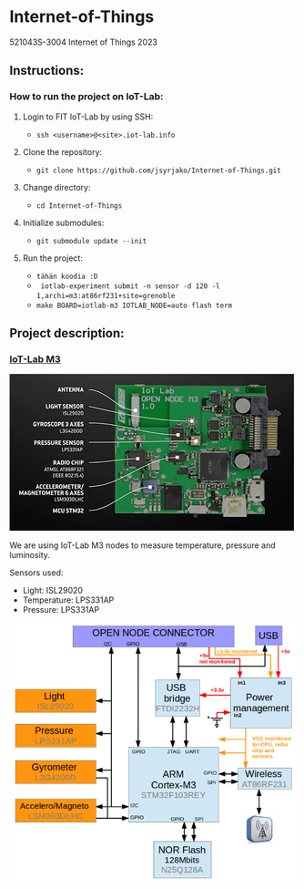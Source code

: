 # Internet-of-Things
521043S-3004 Internet of Things 2023

## Instructions:

### How to run the project on IoT-Lab:
1. Login to FIT IoT-Lab by using SSH:
    - ```ssh <username>@<site>.iot-lab.info```

2. Clone the repository:
    - ```git clone https://github.com/jsyrjako/Internet-of-Things.git```

3. Change directory:
    - ```cd Internet-of-Things```

4. Initialize submodules:
    - ```git submodule update --init```

5. Run the project:
    - ```tähän koodia :D```
    - ``` iotlab-experiment submit -n sensor -d 120 -l 1,archi=m3:at86rf231+site=grenoble```
    - ```make BOARD=iotlab-m3 IOTLAB_NODE=auto flash term```

## Project description:

### [IoT-Lab M3](https://iot-lab.github.io/docs/boards/iot-lab-m3/)
![Image of IoT-Lab M3](./images/m3-impl.png)

We are using IoT-Lab M3 nodes to measure temperature, pressure and luminosity.

Sensors used:
- Light: ISL29020
- Temperature: LPS331AP
- Pressure: LPS331AP

![Architecture of the M3](./images/m3-architecture.png)
